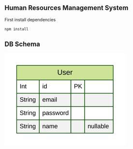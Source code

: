 ## Human Resources Management System

First install dependencies

```bash
npm install
```

## DB Schema

![DB Schema](./prisma/ERD.svg)
